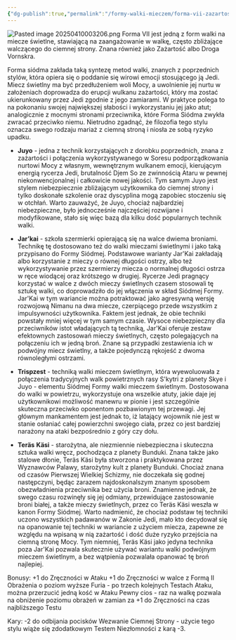 ```yaml
---
{"dg-publish":true,"permalink":"/formy-walki-mieczem/forma-vii-zazartosc/","dgPassFrontmatter":true}
---
```


![Pasted image 20250410003206.png](/img/user/6%20Obrazy/Pasted%20image%2020250410003206.png)
Forma VII jest jedną z form walki na miecze świetlne, stawiającą na zaangażowanie w walkę, często zbliżające walczącego do ciemnej strony. Znana również jako Zażartość albo Droga Vornskra.

Forma siódma zakłada taką syntezę metod walki, znanych z poprzednich stylów, która opiera się o poddanie się wirowi emocji stosującego ją Jedi. Miecz świetlny ma być przedłużeniem woli Mocy, a uwolnienie jej nurtu w założeniach doprowadza do erupcji wulkanu zażartości, który ma zostać ukierunkowany przez Jedi zgodnie z jego zamiarami. W praktyce polega to na pokonaniu swojej największej słabości i wykorzystaniu jej jako atut; analogicznie z mocnymi stronami przeciwnika, które Forma Siódma zwykła zwracać przeciwko niemu. Nietrudno zgadnąć, że filozofia tego stylu oznacza swego rodzaju mariaż z ciemną stroną i niosła ze sobą ryzyko upadku.

- **Juyo** - jedna z technik korzystających z dorobku poprzednich, znana z zażartości i połączenia wykorzystywanego w Soresu podporządkowania nurtowi Mocy z własnym, wewnętrznym wulkanem emocji, kierującym energią rycerza Jedi, brutalność Djem So ze zwinnością Ataru w pewnej niekonwencjonalnej i całkowicie nowej jakości. Tym samym Juyo jest stylem niebezpiecznie zbliżającym użytkownika do ciemnej strony i tylko doskonałe szkolenie oraz dyscyplina mogą zapobiec stoczeniu się w otchłań. Warto zauważyć, że Juyo, chociaż najbardziej niebezpieczne, było jednocześnie najczęściej rozwijane i modyfikowane, stało się więc bazą dla kilku dość popularnych technik walki.

- **Jar’kai** - szkoła szermierki opierającą się na walce dwiema broniami. Technikę tę dostosowano też do walki mieczami świetlnymi i jako taką przypisano do Formy Siódmej. Podstawowe warianty Jar'Kai zakładają albo korzystanie z mieczy o równej długości ostrzy, albo też wykorzystywanie przez szermierzy miecza o normalnej długości ostrza w ręce wiodącej oraz krótszego w drugiej. Rycerze Jedi pragnący korzystać w walce z dwóch mieczy świetlnych czasem stosowali tę sztukę walki, co doprowadziło do jej włączenia w skład Siódmej Formy. Jar'Kai w tym wariancie można potraktować jako agresywną wersję rozwojową Nimanu na dwa miecze, czerpiącego przede wszystkim z impulsywności użytkownika. Faktem jest jednak, że obie techniki powstały mniej więcej w tym samym czasie. Wysoce niebezpieczny dla przeciwników istot władających tą techniką, Jar'Kai oferuje zestaw efektownych zastosowań mieczy świetlnych, często polegających na połączeniu ich w jedną broń. Znane są przypadki zestawienia ich w podwójny miecz świetlny, a także pojedynczą rękojeść z dwoma równoległymi ostrzami.

- **Trispzest** - techniką walki mieczem świetlnym, która wyewoluowała z połączenia tradycyjnych walk powietrznych rasy S'kytri z planety Skye i Juyo - elementu Siódmej Formy walki mieczem świetlnym. Dostosowana do walki w powietrzu, wykorzystuje ona wszelkie atuty, jakie daje jej użytkownikowi możliwość manewru w pionie i jest szczególnie skuteczna przeciwko oponentom pozbawionym tej przewagi. Jej głównym mankamentem jest jednak to, iż latający wojownik nie jest w stanie osłaniać całej powierzchni swojego ciała, przez co jest bardziej narażony na ataki bezpośrednio z góry czy dołu.

- **Teräs** **Käsi** - starożytna, ale niezmiennie niebezpieczna i skuteczna sztuka walki wręcz, pochodząca z planety Bunduki. Znana także jako stalowe dłonie, Teräs Käsi była stworzona i praktykowana przez Wyznawców Palawy, starożytny kult z planety Bunduki. Chociaż znana od czasów Pierwszej Wielkiej Schizmy, nie doczekała się godnej następczyni, będąc zarazem najdoskonalszym znanym sposobem obezwładnienia przeciwnika bez użycia broni. Znamienne jednak, że swego czasu rozwinęły się jej odmiany, przewidujące zastosowanie broni białej, a także mieczy świetlnych, przez co Teräs Käsi weszła w kanon Formy Siódmej. Warto nadmienić, że chociaż podstaw tej techniki uczono wszystkich padawanów w Zakonie Jedi, mało kto decydował się na opanowanie tej techniki w wariancie z użyciem miecza, zapewne ze względu na wpisaną w nią zażartość i dość duże ryzyko przejścia na ciemną stronę Mocy. Tym niemniej, Teräs Käsi jako jedyna technika poza Jar'Kai pozwala skutecznie używać wariantu walki podwójnym mieczem świetlnym, a bez wątpienia pozwalała opanować tę broń najlepiej.

Bonusy:
+1 do Zręczności w Ataku
+1 do Zręczności w walce z Formą II
Obrażenia o poziom wyższe
Furia - po trzech kolejnych Testach Ataku, można przerzucić jedną kość w Ataku
Pewny cios - raz na walkę pozwala na obniżenie poziomu obrażeń w zamian za +1 do Zręczności na czas najbliższego Testu

Kary:
-2 do odbijania pocisków
Wezwanie Ciemnej Strony - użycie tego stylu wiąże się zdodatkowym Testem Niezłomności z karą -3.